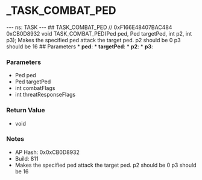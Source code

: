 # _TASK_COMBAT_PED

--- ns: TASK --- ## TASK_COMBAT_PED  // 0xF166E48407BAC484 0xCB0D8932 void TASK_COMBAT_PED(Ped ped, Ped targetPed, int p2, int p3);  Makes the specified ped attack the target ped. p2 should be 0 p3 should be 16  ## Parameters * **ped**: * **targetPed**: * **p2**: * **p3**:

### Parameters
* Ped ped
* Ped targetPed
* int combatFlags
* int threatResponseFlags

### Return Value
* void

### Notes
* AP Hash: 0x0xCB0D8932
* Build: 811
* Makes the specified ped attack the target ped.
p2 should be 0
p3 should be 16

